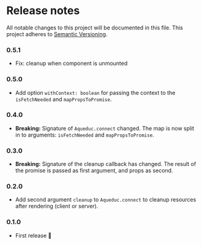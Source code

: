 # Release notes
All notable changes to this project will be documented in this file.
This project adheres to [Semantic Versioning](http://semver.org/).

### 0.5.1

- Fix: cleanup when component is unmounted

### 0.5.0

- Add option `withContext: boolean` for passing the context to the `isFetchNeeded` and `mapPropsToPromise`.

### 0.4.0

- **Breaking:** Signature of `Aqueduc.connect` changed. The map is now split in to arguments: `isFetchNeeded` and `mapPropsToPromise`.

### 0.3.0

- **Breaking:** Signature of the cleanup callback has changed. The result of the promise is passed as first argument, and props as second.

### 0.2.0

- Add second argument `cleanup` to `Aqueduc.connect` to cleanup resources after rendering (client or server).

### 0.1.0

- First release 🌈
